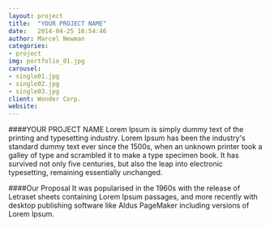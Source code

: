 ```yaml
---
layout: project
title:  "YOUR PROJECT NAME"
date:   2014-04-25 16:54:46
author: Marcel Newman
categories:
- project
img: portfolio_01.jpg
carousel:
- single01.jpg
- single02.jpg
- single03.jpg
client: Wonder Corp.
website:
---
```

####YOUR PROJECT NAME
Lorem Ipsum is simply dummy text of the printing and typesetting industry. Lorem Ipsum has been the industry's standard dummy text ever since the 1500s, when an unknown printer took a galley of type and scrambled it to make a type specimen book. It has survived not only five centuries, but also the leap into electronic typesetting, remaining essentially unchanged.

####Our Proposal
It was popularised in the 1960s with the release of Letraset sheets containing Lorem Ipsum passages, and more recently with desktop publishing software like Aldus PageMaker including versions of Lorem Ipsum.